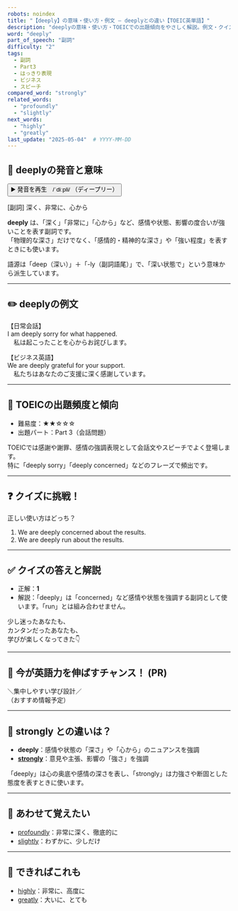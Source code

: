 ```yaml
---
robots: noindex
title: "【deeply】の意味・使い方・例文 ― deeplyとの違い【TOEIC英単語】"
description: "deeplyの意味・使い方・TOEICでの出題傾向をやさしく解説。例文・クイズ付きでstronglyとの違いもわかりやすく学べます。"
word: "deeply"
part_of_speech: "副詞"
difficulty: "2"
tags:
  - 副詞
  - Part3
  - はっきり表現
  - ビジネス
  - スピーチ
compared_word: "strongly"
related_words:
  - "profoundly"
  - "slightly"
next_words:
  - "highly"
  - "greatly"
last_update: "2025-05-04"  # YYYY-MM-DD
---
```


## 🔰 deeplyの発音と意味

<button class="play-audio" onclick="playTTS('deeply')">
  <span class="play-audio-main">
    ▶️ 発音を再生　/ˈdiːpli/
  </span>
  <span class="play-audio-sub">
    （ディープリー）
  </span>
</button>

[副詞] 深く、非常に、心から

**deeply** は、「深く」「非常に」「心から」など、感情や状態、影響の度合いが強いことを表す副詞です。  
「物理的な深さ」だけでなく、「感情的・精神的な深さ」や「強い程度」を表すときにも使います。

語源は「deep（深い）」＋「-ly（副詞語尾）」で、「深い状態で」という意味から派生しています。

---

## ✏️ deeplyの例文

【日常会話】  
I am deeply sorry for what happened.  
　私は起こったことを心からお詫びします。

【ビジネス英語】  
We are deeply grateful for your support.  
　私たちはあなたのご支援に深く感謝しています。

---

## 🎯 TOEICの出題頻度と傾向

- 難易度：★★☆☆☆
- 出題パート：Part 3（会話問題）

TOEICでは感謝や謝罪、感情の強調表現として会話文やスピーチでよく登場します。  
特に「deeply sorry」「deeply concerned」などのフレーズで頻出です。

---

## ❓ クイズに挑戦！

正しい使い方はどっち？

1. We are deeply concerned about the results.  
2. We are deeply run about the results.

---

## ✅ クイズの答えと解説

- 正解：**1**
- 解説：「deeply」は「concerned」など感情や状態を強調する副詞として使います。「run」とは組み合わせません。

少し迷ったあなたも、  
カンタンだったあなたも、  
学びが楽しくなってきた👇️

---

## 🚀 今が英語力を伸ばすチャンス！ (PR)

<div class="info-center">
＼集中しやすい学び設計／<br>  
（おすすめ情報予定）
</div>

---

## 🤔  strongly との違いは？

- **deeply**：感情や状態の「深さ」や「心から」のニュアンスを強調
- **[strongly](/strongly)**：意見や主張、影響の「強さ」を強調

「deeply」は心の奥底や感情の深さを表し、「strongly」は力強さや断固とした態度を表すときに使います。

---

## 🧩 あわせて覚えたい

- [profoundly](/profoundly)：非常に深く、徹底的に
- [slightly](/slightly)：わずかに、少しだけ

---

## 📖 できればこれも

- [highly](/highly)：非常に、高度に
- [greatly](/greatly)：大いに、とても

<!-- cvid: aid43_bid38 -->
